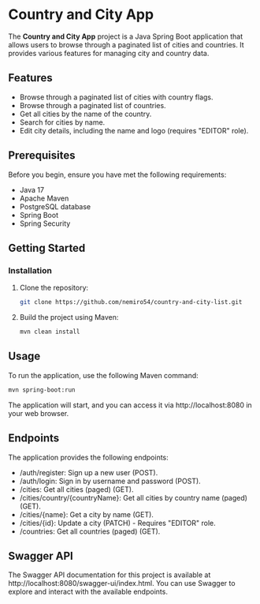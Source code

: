 # Country and City App

The **Country and City App** project is a Java Spring Boot application that allows users to browse through a paginated list of cities and countries. It provides various features for managing city and country data.

## Features

- Browse through a paginated list of cities with country flags.
- Browse through a paginated list of countries.
- Get all cities by the name of the country.
- Search for cities by name.
- Edit city details, including the name and logo (requires "EDITOR" role).

## Prerequisites

Before you begin, ensure you have met the following requirements:

- Java 17
- Apache Maven
- PostgreSQL database
- Spring Boot
- Spring Security

## Getting Started

### Installation

1. Clone the repository:

   ```sh
   git clone https://github.com/nemiro54/country-and-city-list.git
   ```
2. Build the project using Maven:
   ```sh
   mvn clean install
   ```

## Usage

To run the application, use the following Maven command:
```sh
mvn spring-boot:run
```
The application will start, and you can access it via http://localhost:8080 in your web browser.

## Endpoints

The application provides the following endpoints:

* /auth/register: Sign up a new user (POST).
* /auth/login: Sign in by username and password (POST).
* /cities: Get all cities (paged) (GET).
* /cities/country/{countryName}: Get all cities by country name (paged) (GET).
* /cities/{name}: Get a city by name (GET).
* /cities/{id}: Update a city (PATCH) - Requires "EDITOR" role.
* /countries: Get all countries (paged) (GET).

## Swagger API

The Swagger API documentation for this project is available at http://localhost:8080/swagger-ui/index.html. You can use Swagger to explore and interact with the available endpoints.
